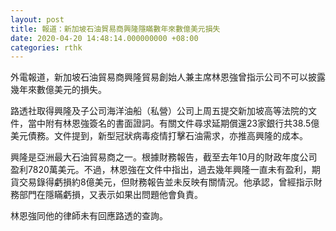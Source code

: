 ```yaml
---
layout: post
title: 報道：新加坡石油貿易商興隆隱瞞數年來數億美元損失
date: 2020-04-20 14:48:14.000000000 +08:00
categories: rthk
---
```


外電報道，新加坡石油貿易商興隆貿易創始人兼主席林恩強曾指示公司不可以披露幾年來數億美元的損失。

路透社取得興隆及子公司海洋油船（私營）公司上周五提交新加坡高等法院的文件，當中附有林恩強簽名的書面證詞。有關文件尋求延期償還23家銀行共38.5億美元債務。文件提到，新型冠狀病毒疫情打擊石油需求，亦推高興隆的成本。

興隆是亞洲最大石油貿易商之一。根據財務報告，截至去年10月的財政年度公司盈利7820萬美元。不過，林恩強在文件中指出，過去幾年興隆一直未有盈利，期貨交易錄得虧損約8億美元，但財務報告並未反映有關情況。他承認，曾經指示財務部門在隱瞞虧損，又表示如果出問題他會負責。

林恩強同他的律師未有回應路透的查詢。
